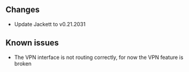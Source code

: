 ## Changes
- Update Jackett to v0.21.2031

## Known issues
- The VPN interface is not routing correctly, for now the VPN feature is broken